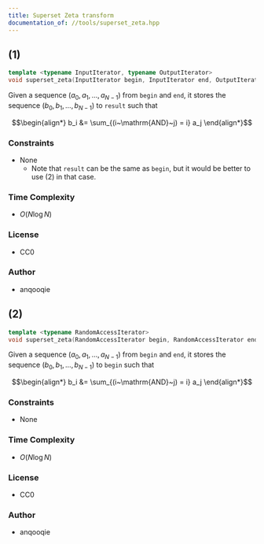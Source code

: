 ```yaml
---
title: Superset Zeta transform
documentation_of: //tools/superset_zeta.hpp
---
```


## (1)
```cpp
template <typename InputIterator, typename OutputIterator>
void superset_zeta(InputIterator begin, InputIterator end, OutputIterator result);
```

Given a sequence $(a_0, a_1, \ldots, a_{N - 1})$ from `begin` and `end`, it stores the sequence $(b_0, b_1, \ldots, b_{N - 1})$ to `result` such that

$$\begin{align*}
b_i &= \sum_{(i~\mathrm{AND}~j) = i} a_j
\end{align*}$$

### Constraints
- None
    - Note that `result` can be the same as `begin`, but it would be better to use (2) in that case.

### Time Complexity
- $O(N \log N)$

### License
- CC0

### Author
- anqooqie

## (2)
```cpp
template <typename RandomAccessIterator>
void superset_zeta(RandomAccessIterator begin, RandomAccessIterator end);
```

Given a sequence $(a_0, a_1, \ldots, a_{N - 1})$ from `begin` and `end`, it stores the sequence $(b_0, b_1, \ldots, b_{N - 1})$ to `begin` such that

$$\begin{align*}
b_i &= \sum_{(i~\mathrm{AND}~j) = i} a_j
\end{align*}$$

### Constraints
- None

### Time Complexity
- $O(N \log N)$

### License
- CC0

### Author
- anqooqie
